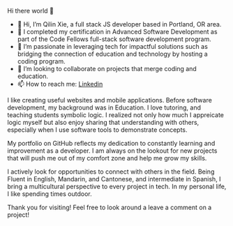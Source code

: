 Hi there world 👋

- 👋 Hi, I’m Qilin Xie, a full stack JS developer based in Portland, OR area.
- 🌱 I completed my certification in Advanced Software Development as part of the Code Fellows full-stack software development program.
- 👀 I’m passionate in leveraging tech for impactful solutions such as bridging the connection of education and technology by hosting a coding program.
- 💞️ I’m looking to collaborate on projects that merge coding and education.
- 📫 How to reach me: [Linkedin](https://www.linkedin.com/in/qilinxie/)

I like creating useful websites and mobile applications. Before software development, my background was in Education.  I love tutoring, and teaching students symbolic logic. I realized not only how much I appreicate logic myself but also enjoy sharing that understanding with others, especially when I use software tools to demonstrate concepts. 

My portfolio on GitHub reflects my dedication to constantly learning and improvement as a developer. I am always on the lookout for new projects that will push me out of my comfort zone and help me grow my skills.

I actively look for opportunities to connect with others in the field. Being Fluent in English, Mandarin, and Cantonese, and intermediate in Spanish, I bring a multicultural perspective to every project in tech. In my personal life, I like spending times outdoor.

Thank you for visiting! Feel free to look around a leave a comment on a project! 

